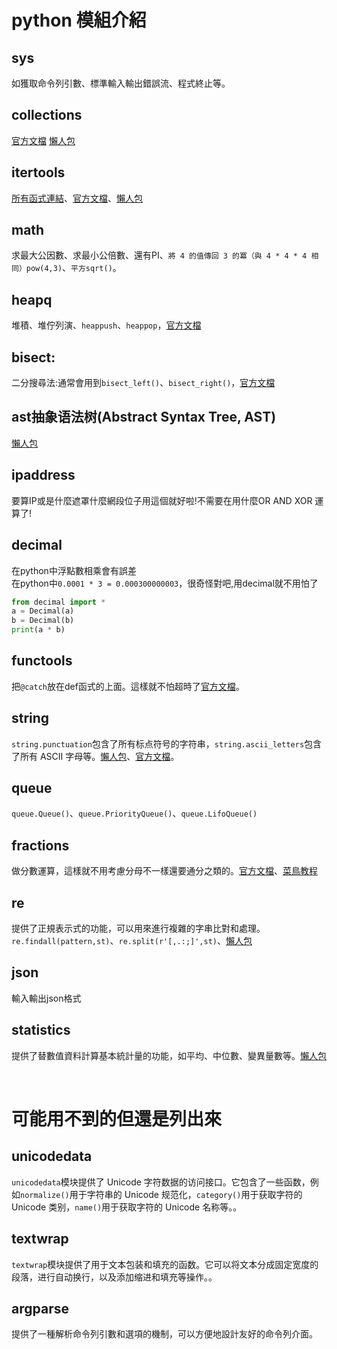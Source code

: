 # python 模組介紹

## sys
如獲取命令列引數、標準輸入輸出錯誤流、程式終止等。

## collections
[官方文檔](https://docs.python.org/3/library/collections.html) [懶人包](./components/collections.md)

## itertools
[所有函式連結](https://steam.oxxostudio.tw/category/python/library/itertools.html)、[官方文檔](https://docs.python.org/zh-cn/3/library/itertools.html)、[懶人包](./components/itertools.md)

## math
求最大公因數、求最小公倍數、還有PI、`將 4 的值傳回 3 的冪（與 4 * 4 * 4 相同）pow(4,3)`、`平方sqrt()`。

## heapq
堆積、堆佇列演、`heappush`、`heappop`，[官方文檔](https://docs.python.org/3/library/heapq.html)

## bisect:
二分搜尋法:通常會用到`bisect_left()`、`bisect_right()`，[官方文檔](https://docs.python.org/3/library/bisect.html)
  
## ast抽象语法树(Abstract Syntax Tree, AST)
[懶人包](./components/ast.md)

## ipaddress
要算IP或是什麼遮罩什麼網段位子用這個就好啦!不需要在用什麼OR AND XOR 運算了!

## decimal
在python中浮點數相乘會有誤差<br>
在python中`0.0001 * 3 = 0.000300000003`，很奇怪對吧,用decimal就不用怕了
```python
from decimal import *
a = Decimal(a) 
b = Decimal(b)
print(a * b)
```

## functools
把`@catch`放在def函式的上面。這樣就不怕超時了[官方文檔](https://docs.python.org/3/library/functools.html)。

## string
`string.punctuation`包含了所有标点符号的字符串，`string.ascii_letters`包含了所有 ASCII 字母等。[懶人包](./components/string.md)、[官方文檔](https://docs.python.org/3/library/string.html)。

## queue
`queue.Queue()`、`queue.PriorityQueue()`、`queue.LifoQueue()`

## fractions
做分數運算，這樣就不用考慮分母不一樣還要通分之類的。[官方文檔](https://docs.python.org/3/library/fractions.html)、[菜鳥教程](https://www.runoob.com/note/24857)

## re
提供了正規表示式的功能，可以用來進行複雜的字串比對和處理。`re.findall(pattern,st)`、`re.split(r'[,.:;]',st)`、[懶人包](./components/regex)

## json
輸入輸出json格式

## statistics
提供了替數值資料計算基本統計量的功能，如平均、中位數、變異量數等。[懶人包](./components/statistics.md)

<br>

# 可能用不到的但還是列出來

## unicodedata
`unicodedata`模块提供了 Unicode 字符数据的访问接口。它包含了一些函数，例如`normalize()`用于字符串的 Unicode 规范化，`category()`用于获取字符的 Unicode 类别，`name()`用于获取字符的 Unicode 名称等。。

## textwrap
`textwrap`模块提供了用于文本包装和填充的函数。它可以将文本分成固定宽度的段落，进行自动换行，以及添加缩进和填充等操作。。

## argparse
提供了一種解析命令列引數和選項的機制，可以方便地設計友好的命令列介面。
